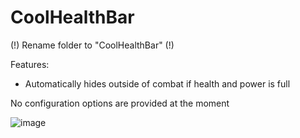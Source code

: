 # CoolHealthBar

(!) Rename folder to "CoolHealthBar" (!)

Features:
- Automatically hides outside of combat if health and power is full

No configuration options are provided at the moment

![image](https://github.com/user-attachments/assets/f3134754-cbd8-4662-ab83-e5c6169abcff)

